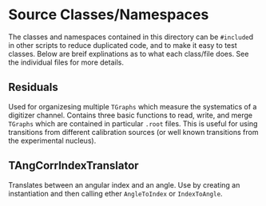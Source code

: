 # Source Classes/Namespaces
The classes and namespaces contained in this directory can be `#include`d in other scripts to reduce duplicated code, and to make it easy to test classes.
Below are breif explinations as to what each class/file does. See the individual files for more details.

## Residuals
Used for organizesing multiple `TGraphs` which measure the systematics of a digitizer channel.
Contains three basic functions to read, write, and merge `TGraphs` which are contained in particular `.root` files.
This is useful for using transitions from different calibration sources (or well known transitions from the experimental nucleus).

## TAngCorrIndexTranslator
Translates between an angular index and an angle. Use by creating an instantiation and then calling ether `AngleToIndex` or `IndexToAngle`.
